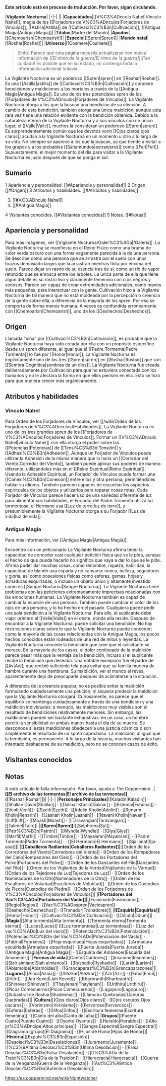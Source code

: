 **Este artículo está en proceso de traducción. Por favor, sigan circulando.**


|**Vigilante Nocturna**|
|-|-|
||
|**Capacidades**|[[V%C3%ADnculo Nahel\|Vínculo Nahel]], magia de los [[Forjadores de V%C3%ADnculos\|Forjadores de Vínculos]], [[Astilla\|Astilla]] de [[Cultivaci%C3%B3n\|Cultivación]], [[Antigua Magia\|Antigua Magia]]|
|**Títulos**|Madre del Mundo|
|**Apodos**|[[Chemoarish\|Chemoarish]]|
|**Especie**|[[Spren\|Spren]]|
|**Mundo natal**|[[Roshar\|Roshar]]|
|**Universo**|[[Cosmere\|Cosmere]]|

> [!info] Parece que esta página necesita actualizarse con nueva información de *[[El ritmo de la guerra\|El ritmo de la guerra]]*!¡Ten cuidado! Es posible que en su estado, no contenga toda la información adicional todavía.

La Vigilante Nocturna es un poderoso [[Spren\|spren]] en [[Roshar\|Roshar]]. Es una [[Astilla\|astilla]] de [[Cultivaci%C3%B3n\|Cultivación]] y concede bendiciones y maldiciones a los mortales a través de la [[Antigua Magia\|Antigua Magia]]. Es uno de los tres potenciales spren de los [[Forjadores de V%C3%ADnculos\|Forjadores de Vínculos]].
La Vigilante Nocturna otorga a los que la buscan una bendición de su elección. A cambio de esta bendición, también otorga una única maldición, aunque esta rara vez tiene una relación evidente con la bendición obtenida. Debido a la naturaleza etérea de la Vigilante Nocturna y a sus vínculos con un único lugar, el [[Valle\|Valle]], muchos la consideran un poderoso [[Spren\|spren]]. Es sorprendentemente común que los devotos vorin [[Ojos claros\|ojos claros]] acudan a la Vigilante Nocturna en un momento u otro a lo largo de su vida.
No siempre se aparece a los que la buscan, ya que tiende a evitar a los grupos y a los probables [[Saltamundos\|extranjeros]] como [[Felt\|Felt]]. Supuestamente, el mejor momento del día para visitar a la Vigilante Nocturna es justo después de que se ponga el sol.

## Sumario

1 Apariencia y personalidad. [[#Apariencia y personalidad]] 
2 Origen. [[#Origen]] 
3 Atributos y habilidades. [[#Atributos y habilidades]] 

3. [[#V.C3.ADnculo Nahel]] 
3. [[#Antigua Magia]] 


4 Visitantes conocidos. [[#Visitantes conocidos]] 
5 Notas. [[#Notas]] 


## Apariencia y personalidad
 
Para más imágenes, ver [[Vigilante Nocturna/Galer%C3%ADa\|/Galería]].
La Vigilante Nocturna se manifiesta en el Reino Físico como una bruma de color verde oscuro con una forma vagamente parecida a la de una persona. Se describe como una persona que se arrastra por el suelo con unos brazos demasiado largos que la arrastran mientras flota por encima del suelo. Parece dejar un rastro de su esencia tras de sí, como un río de vapor retorcido que se enrosca entre los árboles. La única parte de ella que tiene algún detalle es su rostro liso y claramente femenino con ojos negros y sedosos. Parece ser capaz de crear extremidades adicionales, como manos más pequeñas, para interactuar con la gente. Cultivación hizo a la Vigilante Nocturna de tal manera que no está moldeada por la percepción o creencia de la gente sobre ella, a diferencia de la mayoría de los spren. Por eso se comporta de forma menos humana.
A veces es confundida erróneamente con [[Chemoarish\|Chemoarish]], uno de los [[Deshechos\|Deshechos]].

## Origen
Llamada "niña" por [[Cultivaci%C3%B3n\|Cultivación]], es probable que la Vigilante Nocturna haya sido creada por ella con un propósito específico desde un spren diferente, al igual que el [[Padre Tormenta\|Padre Tormenta]] lo fue por [[Honor\|Honor]]. La Vigilante Nocturna es implícitamente uno de los tres [[Spren\|spren]] en [[Roshar\|Roshar]] que son [[Sombra Cognitiva\|sombras de un dios]].
La Vigilante Nocturna fue creada deliberadamente por Cultivación para que no estuviera conectada con los humanos y no le afectara la forma en que ellos piensen en ella. Esto se hizo para que pudiera crecer más orgánicamente.

## Atributos y habilidades
### Vínculo Nahel
Para Orden de los Forjadores de Vínculos, ver [[/wiki/Orden de los Forjadores de V%C3%ADnculos#Habilidades]].
La Vigilante Nocturna es uno de los tres grandes spren de los [[Forjadores de V%C3%ADnculos\|Forjadores de Vínculos]]. Formar un [[V%C3%ADnculo Nahel\|vínculo Nahel]] con ella otorga el poder sobre las [[Potencias\|Potencias]] de [[Tensi%C3%B3n\|Tensión]] y [[Adhesi%C3%B3n\|Adhesión]]. Aunque un Forjador de Vínculos puede utilizar la Adhesión de la misma manera que lo haría un [[Corredor del Viento\|Corredor del Viento]], también puede aplicar sus poderes de manera diferente, utilizándolos más en el [[Reino Espiritual\|Reino Espiritual]]. Usando la Adhesión Espiritual, un Forjador de Vínculos puede formar una [[Conexi%C3%B3n\|Conexión]] entre ellos y otra persona, permitiéndoles hablar su idioma. También parecen capaces de escuchar los aspectos espirituales de los objetos y utilizarlos para reparar cosas rotas. Cada Forjador de Vínculos parece hacer uso de una variedad diferente de luz para alimentar sus habilidades, el Forjador del Padre Tormenta utiliza luz tormentosa, el Hermano usa [[Luz de torre\|luz de torre]], y presumiblemente la Vigilante Nocturna otorga a su Forjador [[Luz de vida\|luz de vida]].

### Antigua Magia
Para más información, ver [[Antigua Magia\|Antigua Magia]].

  Encuentro con un peticionario
La Vigilante Nocturna afirma tener la capacidad de conceder casi cualquier petición física que se le pida, aunque el hecho de que pueda hacerlo no significa que vaya a dar lo que se le pide. Afirma poder dar muchas cosas, como renombre, riqueza, habilidad, la capacidad de blandir una espada y no cansarse nunca, belleza, seguidores y gloria, así como posesiones físicas como esferas, gemas, hojas y armaduras esquirladas, o incluso un objeto único y altamente investido como es [[Sangre Nocturna\|Sangre Nocturna]]. La Vigilante Nocturna tiene problemas con las peticiones extremadamente imprecisas relacionadas con las emociones humanas. La Vigilante Nocturna también es capaz de cambiar la especie de una persona. También puede cambiar el color de los ojos de una persona, y lo ha hecho en el pasado.
Cualquiera puede pedir una sola bendición a la Vigilante Nocturna. Para ello, el suplicante debe viajar primero al [[Valle\|Valle]] en el oeste, donde ella reside. Después de encontrar a la Vigilante Nocturna, puede solicitar una bendición. No hay restricciones claras sobre lo que la Vigilante Nocturna puede conceder; como la mayoría de las cosas relacionadas con la Antigua Magia, los pocos hechos conocidos están rodeados de una red de mitos y leyendas. La Vigilante Nocturna concede la bendición que cree que el solicitante se merece. En la mayoría de los casos, el dolor continuado de la maldición parece pesar más que la ventaja de la bendición, incluso si el suplicante recibe la bendición que deseaba. Una notable excepción fue el padre de [[Av\|Av]], que recibió suficiente tela para evitar que su familia muriera de hambre durante una hambruna. Su maldición, ver el mundo al revés, aparentemente dejó de preocuparle después de aclimatarse a la situación.


A diferencia de la creencia popular, no es posible evitar la maldición formulando cuidadosamente una petición, ni siquiera predecir la maldición que la Vigilante Nocturna otorgará. Curiosamente, no parece que el equilibrio se mantenga cuidadosamente a través de una bendición y una maldición individuales: a menudo, las maldiciones muy visibles son el resultado de bendiciones relativamente menores. Sin embargo, las maldiciones pueden ser bastante exhaustivas: en un caso, un hombre perdió la sensibilidad en ambas manos hasta el día de su muerte. Se desconoce si estas maldiciones obedecen a una justicia cósmica o son simplemente el resultado de un spren caprichoso.
La maldición, al igual que la bendición, es permanente. A lo largo de la historia, muchos visitantes han intentado deshacerse de su maldición, pero no se conocen casos de éxito.

## Visitantes conocidos







## Notas

A este artículo le falta información. Por favor, ayuda a The Coppermind .
|**[[El archivo de las tormentas\|El archivo de las tormentas]] (**[[Roshar\|Roshar]]**)**|
|-|-|
|**Personajes Principales**|[[Kaladin\|Kaladin]] · [[Shallan Davar\|Shallan]] · [[Dalinar Kholin\|Dalinar]] · [[Eshonai\|Eshonai]] · [[Venli\|Venli]] · [[Szeth\|Szeth]] · [[Adolin Kholin\|Adolin]] · [[Renarin Kholin\|Renarin]] · [[Jasnah Kholin\|Jasnah]] · [[Navani Kholin\|Navani]] · [[Lift\|Lift]] · [[Moash\|Moash]] · [[Taravangian\|Taravangian]] · [[Talenel\|Taln]]|
|**[[Spren\|Spren]]**|[[Sylphrena\|Syl]] · [[Patr%C3%B3n\|Patrón]] · [[Wyndle\|Wyndle]] · [[Glys\|Glys]] · [[Marfil\|Marfil]] · [[Timbre\|Timbre]] · [[Mayalaran\|Mayalaran]] · [[Padre Tormenta\|Padre Tormenta]] ·  · [[El Hermano\|El Hermano]] · [[Sja-anat\|Sja-anat]]|
|**[[Caballeros Radiantes\|Caballeros Radiantes]]**|[[Orden de los Corredores del Viento\|Corredores del Viento]] · [[Orden de los Rompedores del Cielo\|Rompedores del Cielo]] · [[Orden de los Portadores del Polvo\|Portadores del Polvo]] · [[Orden de los Danzantes del Filo\|Danzantes del Filo]] · [[Orden de los Vigilantes de la Verdad\|Vigilantes de la Verdad]] · [[Orden de los Tejedores de Luz\|Tejedores de Luz]] · [[Orden de los Nominadores de lo Otro\|Nominadores de lo Otro]] · [[Orden de los Escultores de Voluntad\|Escultores de Voluntad]] · [[Orden de los Custodios de Piedra\|Custodios de Piedra]] · [[Orden de los Forjadores de V%C3%ADnculos\|Forjadores de Vínculos]]|
|**[[Portadores del Vac%C3%ADo\|Portadores del Vacío]]**|[[Fusionado\|Fusionados]] · [[Regio\|Regios]] · [[Vac%C3%ADospren\|Vacíospren]] · [[Deshecho\|Deshechos]] · [[Tronador\|Tronadores]]|
|**[[Esquirla\|Esquirlas]]**|[[Honor\|Honor]] · [[Cultivaci%C3%B3n\|Cultivación]] · [[Odium\|Odium]]|
|**Magia**|[[Alta tormenta\|Alta tormenta]] · [[Tormenta eterna\|Tormenta eterna]] · [[Luces\|Luces]] ([[Luz tormentosa\|Luz tormentosa]] · [[Luz del vac%C3%ADo\|Luz del vacío]]) · [[Potenciaci%C3%B3n\|Potenciación]] · [[Potenciaci%C3%B3n del Vac%C3%ADo\|Potenciación del Vacío]] · [[Fabrial\|Fabriales]] · [[Hoja esquirlada\|Hojas esquirladas]] · [[Armadura esquirlada\|Armadura esquirlada]] · [[Puerta Jurada\|Puerta Jurada]] · [[Antigua Magia\|Antigua Magia]] · [[Esquirla del Amanecer\|Esquirla del Amanecer]]|
|**Formas de vida**|[[Cantor\|Cantores]] · [[Insomne\|Insomnes]] · [[Siah aimiano\|Siah aimianos]] · [[Ryshadio\|Ryshadio]] · [[Larkin\|Larkin]] · [[Abismoide\|Abismoides]] · [[Grancaparaz%C3%B3n\|Grancaparazones]]|
|**Lugares**|[[Aimia\|Aimia]] · [[Alezkar\|Alezkar]] · [[Azir\|Azir]] · [[Emul\|Emul]] · [[Iri\|Iri]] · [[Jah Keved\|Jah Keved]] · [[Kharbranth\|Kharbranth]] · [[Shinovar\|Shinovar]] · [[Thaylenah\|Thaylenah]] · [[Urithiru\|Urithiru]] · [[Picos Comecuernos\|Picos Comecuernos]] · [[Lagopuro\|Lagopuro]] · [[Subastral de Roshar\|Shadesmar]] · [[Llanuras Quebradas\|Llanuras Quebradas]]|
|**Cultura**|[[Ojos claros\|Ojos claros]] · [[Ojos oscuros\|Ojos oscuros]] · [[Vorinismo\|Vorinismo]] · [[Fervoroso\|Fervorosos]] · [[Esferas\|Esferas]] · [[Glifos\|Glifos]] · [[Escritura femenina\|Escritura femenina]] · [[Canto del alba\|Canto del alba]]|
|**Grupos**|[[Puente Cuatro\|Puente Cuatro]] · [[Oyente\|Oyentes]] · [[Heraldo\|Heraldos]] · [[Alto pr%C3%ADncipe\|Altos príncipes]] · [[Sangre Espectral\|Sangre Espectral]] · [[Diagrama (grupo)\|El Diagrama]] · [[Hijos de Honor\|Hijos de Honor]]|
|**Historia**|[[Expulsi%C3%B3n\|Expulsión]] · [[Desolaci%C3%B3n\|Desolaciones]] · [[Juramento\|Juramento]] · [[%C3%9Altima Desolaci%C3%B3n\|Última Desolación]] · [[Falsa Desolaci%C3%B3n\|Falsa Desolación]] · [[D%C3%ADa de la Traici%C3%B3n\|Día de la Traición]] · [[Hierocracia\|Hierocracia]] · [[Guerra de la Venganza\|Guerra de la Venganza]] · [[Aut%C3%A9ntica Desolaci%C3%B3n\|Auténtica Desolación]]|



https://es.coppermind.net/wiki/Nightwatcher